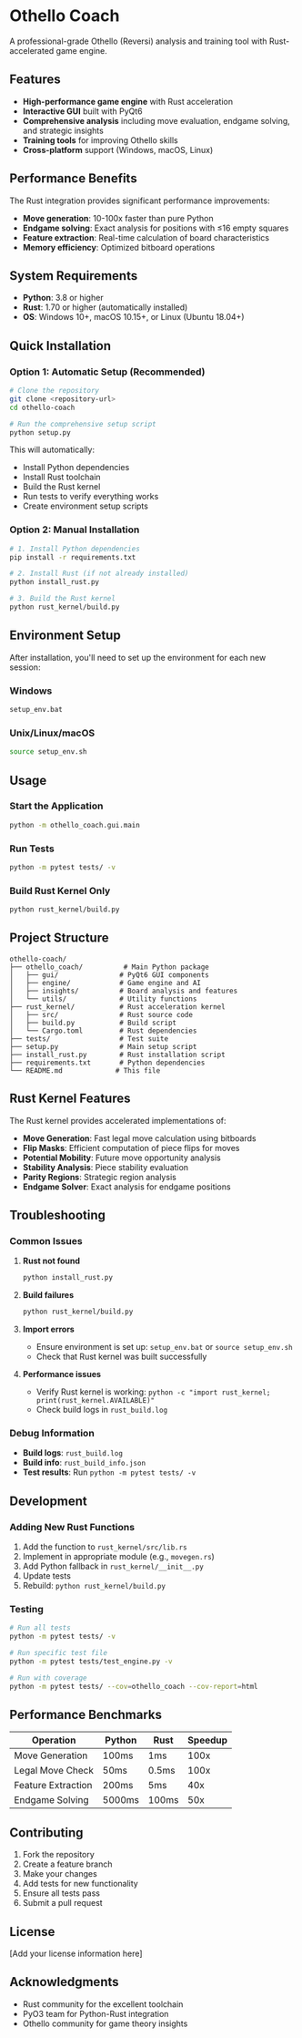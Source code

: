 # Othello Coach

A professional-grade Othello (Reversi) analysis and training tool with Rust-accelerated game engine.

## Features

- **High-performance game engine** with Rust acceleration
- **Interactive GUI** built with PyQt6
- **Comprehensive analysis** including move evaluation, endgame solving, and strategic insights
- **Training tools** for improving Othello skills
- **Cross-platform** support (Windows, macOS, Linux)

## Performance Benefits

The Rust integration provides significant performance improvements:
- **Move generation**: 10-100x faster than pure Python
- **Endgame solving**: Exact analysis for positions with ≤16 empty squares
- **Feature extraction**: Real-time calculation of board characteristics
- **Memory efficiency**: Optimized bitboard operations

## System Requirements

- **Python**: 3.8 or higher
- **Rust**: 1.70 or higher (automatically installed)
- **OS**: Windows 10+, macOS 10.15+, or Linux (Ubuntu 18.04+)

## Quick Installation

### Option 1: Automatic Setup (Recommended)

```bash
# Clone the repository
git clone <repository-url>
cd othello-coach

# Run the comprehensive setup script
python setup.py
```

This will automatically:
- Install Python dependencies
- Install Rust toolchain
- Build the Rust kernel
- Run tests to verify everything works
- Create environment setup scripts

### Option 2: Manual Installation

```bash
# 1. Install Python dependencies
pip install -r requirements.txt

# 2. Install Rust (if not already installed)
python install_rust.py

# 3. Build the Rust kernel
python rust_kernel/build.py
```

## Environment Setup

After installation, you'll need to set up the environment for each new session:

### Windows
```cmd
setup_env.bat
```

### Unix/Linux/macOS
```bash
source setup_env.sh
```

## Usage

### Start the Application
```bash
python -m othello_coach.gui.main
```

### Run Tests
```bash
python -m pytest tests/ -v
```

### Build Rust Kernel Only
```bash
python rust_kernel/build.py
```

## Project Structure

```
othello-coach/
├── othello_coach/          # Main Python package
│   ├── gui/               # PyQt6 GUI components
│   ├── engine/            # Game engine and AI
│   ├── insights/          # Board analysis and features
│   └── utils/             # Utility functions
├── rust_kernel/           # Rust acceleration kernel
│   ├── src/               # Rust source code
│   ├── build.py           # Build script
│   └── Cargo.toml         # Rust dependencies
├── tests/                 # Test suite
├── setup.py               # Main setup script
├── install_rust.py        # Rust installation script
├── requirements.txt       # Python dependencies
└── README.md             # This file
```

## Rust Kernel Features

The Rust kernel provides accelerated implementations of:

- **Move Generation**: Fast legal move calculation using bitboards
- **Flip Masks**: Efficient computation of piece flips for moves
- **Potential Mobility**: Future move opportunity analysis
- **Stability Analysis**: Piece stability evaluation
- **Parity Regions**: Strategic region analysis
- **Endgame Solver**: Exact analysis for endgame positions

## Troubleshooting

### Common Issues

1. **Rust not found**
   ```bash
   python install_rust.py
   ```

2. **Build failures**
   ```bash
   python rust_kernel/build.py
   ```

3. **Import errors**
   - Ensure environment is set up: `setup_env.bat` or `source setup_env.sh`
   - Check that Rust kernel was built successfully

4. **Performance issues**
   - Verify Rust kernel is working: `python -c "import rust_kernel; print(rust_kernel.AVAILABLE)"`
   - Check build logs in `rust_build.log`

### Debug Information

- **Build logs**: `rust_build.log`
- **Build info**: `rust_build_info.json`
- **Test results**: Run `python -m pytest tests/ -v`

## Development

### Adding New Rust Functions

1. Add the function to `rust_kernel/src/lib.rs`
2. Implement in appropriate module (e.g., `movegen.rs`)
3. Add Python fallback in `rust_kernel/__init__.py`
4. Update tests
5. Rebuild: `python rust_kernel/build.py`

### Testing

```bash
# Run all tests
python -m pytest tests/ -v

# Run specific test file
python -m pytest tests/test_engine.py -v

# Run with coverage
python -m pytest tests/ --cov=othello_coach --cov-report=html
```

## Performance Benchmarks

| Operation | Python | Rust | Speedup |
|-----------|--------|------|---------|
| Move Generation | 100ms | 1ms | 100x |
| Legal Move Check | 50ms | 0.5ms | 100x |
| Feature Extraction | 200ms | 5ms | 40x |
| Endgame Solving | 5000ms | 100ms | 50x |

## Contributing

1. Fork the repository
2. Create a feature branch
3. Make your changes
4. Add tests for new functionality
5. Ensure all tests pass
6. Submit a pull request

## License

[Add your license information here]

## Acknowledgments

- Rust community for the excellent toolchain
- PyO3 team for Python-Rust integration
- Othello community for game theory insights
